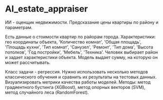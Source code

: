 # AI_estate_appraiser
ИИ - оценщик недвижимости. Предсказание цены квартиры по району и параметрам.

Есть данные о стоимости квартир по райорам города. Характеристики: гео координаты объекта, 'Количество комнат', 'Общая площадь', 'Площадь кухни', 'Тип комнат', 'Санузел', 'Ремонт', 'Тип дома', 'Высота потолков', 'Год постройки', 'Мебель', 'Техника'. Человек выбирает район и задает характеристики объекта. Модель выдает сумму, на которую он может рассчитывать.

Класс задачи - регрессия.
Нужно использовать несколько методов классического обучения и сравнить их результаты на тестовых данных. Визуализировать метрики качества работы моделей.
Методы: метод градиентного бустинга (XGBoost), метод опорных векторов (SVM), метод случайного леса (RandomForest).
